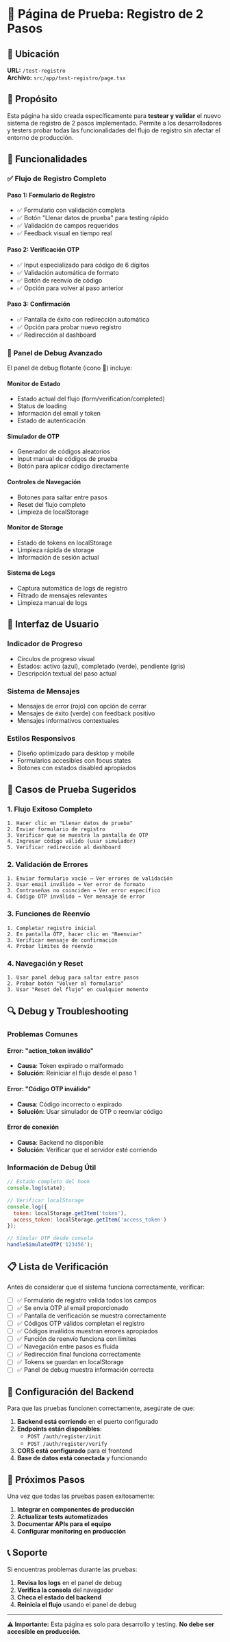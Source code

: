 # 🧪 Página de Prueba: Registro de 2 Pasos

## 📍 Ubicación
**URL:** `/test-registro`  
**Archivo:** `src/app/test-registro/page.tsx`

## 🎯 Propósito

Esta página ha sido creada específicamente para **testear y validar** el nuevo sistema de registro de 2 pasos implementado. Permite a los desarrolladores y testers probar todas las funcionalidades del flujo de registro sin afectar el entorno de producción.

## 🚀 Funcionalidades

### ✅ **Flujo de Registro Completo**

#### Paso 1: Formulario de Registro
- ✅ Formulario con validación completa
- ✅ Botón "Llenar datos de prueba" para testing rápido
- ✅ Validación de campos requeridos
- ✅ Feedback visual en tiempo real

#### Paso 2: Verificación OTP
- ✅ Input especializado para código de 6 dígitos
- ✅ Validación automática de formato
- ✅ Botón de reenvío de código
- ✅ Opción para volver al paso anterior

#### Paso 3: Confirmación
- ✅ Pantalla de éxito con redirección automática
- ✅ Opción para probar nuevo registro
- ✅ Redirección al dashboard

### 🔧 **Panel de Debug Avanzado**

El panel de debug flotante (icono 🔧) incluye:

#### **Monitor de Estado**
- Estado actual del flujo (form/verification/completed)
- Status de loading
- Información del email y token
- Estado de autenticación

#### **Simulador de OTP**
- Generador de códigos aleatorios
- Input manual de códigos de prueba
- Botón para aplicar código directamente

#### **Controles de Navegación**
- Botones para saltar entre pasos
- Reset del flujo completo
- Limpieza de localStorage

#### **Monitor de Storage**
- Estado de tokens en localStorage
- Limpieza rápida de storage
- Información de sesión actual

#### **Sistema de Logs**
- Captura automática de logs de registro
- Filtrado de mensajes relevantes
- Limpieza manual de logs

## 🎨 **Interfaz de Usuario**

### **Indicador de Progreso**
- Círculos de progreso visual
- Estados: activo (azul), completado (verde), pendiente (gris)
- Descripción textual del paso actual

### **Sistema de Mensajes**
- Mensajes de error (rojo) con opción de cerrar
- Mensajes de éxito (verde) con feedback positivo
- Mensajes informativos contextuales

### **Estilos Responsivos**
- Diseño optimizado para desktop y mobile
- Formularios accesibles con focus states
- Botones con estados disabled apropiados

## 🧪 **Casos de Prueba Sugeridos**

### **1. Flujo Exitoso Completo**
```
1. Hacer clic en "Llenar datos de prueba"
2. Enviar formulario de registro
3. Verificar que se muestra la pantalla de OTP
4. Ingresar código válido (usar simulador)
5. Verificar redirección al dashboard
```

### **2. Validación de Errores**
```
1. Enviar formulario vacío → Ver errores de validación
2. Usar email inválido → Ver error de formato
3. Contraseñas no coinciden → Ver error específico
4. Código OTP inválido → Ver mensaje de error
```

### **3. Funciones de Reenvío**
```
1. Completar registro inicial
2. En pantalla OTP, hacer clic en "Reenviar"
3. Verificar mensaje de confirmación
4. Probar límites de reenvío
```

### **4. Navegación y Reset**
```
1. Usar panel debug para saltar entre pasos
2. Probar botón "Volver al formulario"
3. Usar "Reset del flujo" en cualquier momento
```

## 🔍 **Debug y Troubleshooting**

### **Problemas Comunes**

#### **Error: "action_token inválido"**
- **Causa**: Token expirado o malformado
- **Solución**: Reiniciar el flujo desde el paso 1

#### **Error: "Código OTP inválido"**
- **Causa**: Código incorrecto o expirado
- **Solución**: Usar simulador de OTP o reenviar código

#### **Error de conexión**
- **Causa**: Backend no disponible
- **Solución**: Verificar que el servidor esté corriendo

### **Información de Debug Útil**

```javascript
// Estado completo del hook
console.log(state);

// Verificar localStorage
console.log({
  token: localStorage.getItem('token'),
  access_token: localStorage.getItem('access_token')
});

// Simular OTP desde consola
handleSimulateOTP('123456');
```

## 📋 **Lista de Verificación**

Antes de considerar que el sistema funciona correctamente, verificar:

- [ ] ✅ Formulario de registro valida todos los campos
- [ ] ✅ Se envía OTP al email proporcionado
- [ ] ✅ Pantalla de verificación se muestra correctamente
- [ ] ✅ Códigos OTP válidos completan el registro
- [ ] ✅ Códigos inválidos muestran errores apropiados
- [ ] ✅ Función de reenvío funciona con límites
- [ ] ✅ Navegación entre pasos es fluida
- [ ] ✅ Redirección final funciona correctamente
- [ ] ✅ Tokens se guardan en localStorage
- [ ] ✅ Panel de debug muestra información correcta

## 🔧 **Configuración del Backend**

Para que las pruebas funcionen correctamente, asegúrate de que:

1. **Backend está corriendo** en el puerto configurado
2. **Endpoints están disponibles**:
   - `POST /auth/register/init`
   - `POST /auth/register/verify`
3. **CORS está configurado** para el frontend
4. **Base de datos está conectada** y funcionando

## 🚀 **Próximos Pasos**

Una vez que todas las pruebas pasen exitosamente:

1. **Integrar en componentes de producción**
2. **Actualizar tests automatizados**
3. **Documentar APIs para el equipo**
4. **Configurar monitoring en producción**

## 📞 **Soporte**

Si encuentras problemas durante las pruebas:

1. **Revisa los logs** en el panel de debug
2. **Verifica la consola** del navegador
3. **Checa el estado del backend** 
4. **Reinicia el flujo** usando el panel de debug

---

**⚠️ Importante:** Esta página es solo para desarrollo y testing. **No debe ser accesible en producción.**